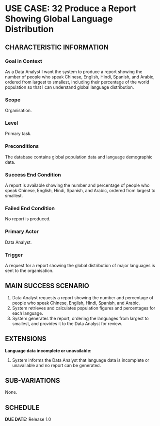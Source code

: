 # USE CASE: 32 Produce a Report Showing Global Language Distribution

## CHARACTERISTIC INFORMATION

### Goal in Context
As a Data Analyst I want the system to produce a report showing the number of people who speak Chinese, English, Hindi, Spanish, and Arabic, ordered from largest to smallest, including their percentage of the world population so that I can understand global language distribution.

### Scope
Organisation.

### Level
Primary task.

### Preconditions
The database contains global population data and language demographic data.

### Success End Condition
A report is available showing the number and percentage of people who speak Chinese, English, Hindi, Spanish, and Arabic, ordered from largest to smallest.

### Failed End Condition
No report is produced.

### Primary Actor
Data Analyst.

### Trigger
A request for a report showing the global distribution of major languages is sent to the organisation.

## MAIN SUCCESS SCENARIO
1. Data Analyst requests a report showing the number and percentage of people who speak Chinese, English, Hindi, Spanish, and Arabic.
2. System retrieves and calculates population figures and percentages for each language.
3. System generates the report, ordering the languages from largest to smallest, and provides it to the Data Analyst for review.

## EXTENSIONS
**Language data incomplete or unavailable:**
1. System informs the Data Analyst that language data is incomplete or unavailable and no report can be generated.

## SUB-VARIATIONS
None.

## SCHEDULE
**DUE DATE:** Release 1.0
